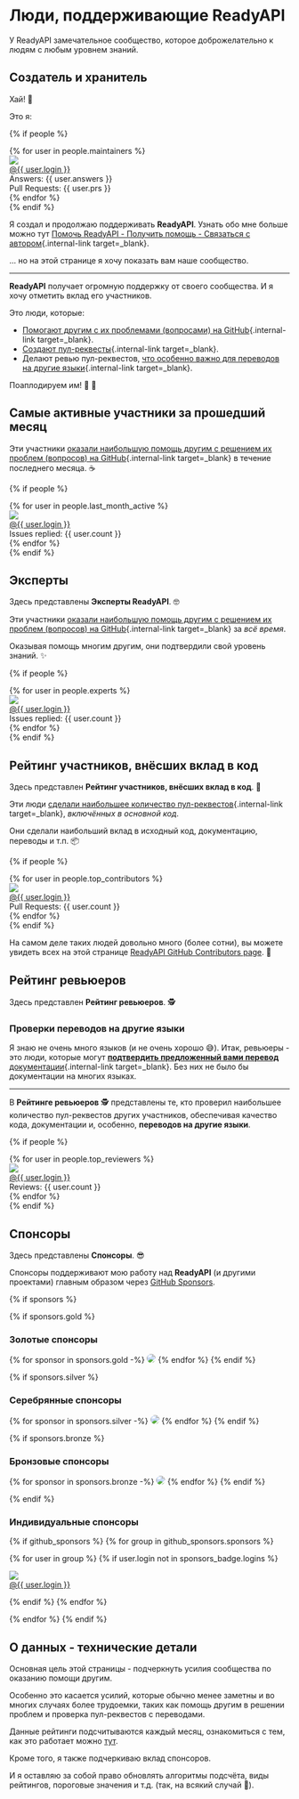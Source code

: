
# Люди, поддерживающие ReadyAPI

У ReadyAPI замечательное сообщество, которое доброжелательно к людям с любым уровнем знаний.

## Создатель и хранитель

Хай! 👋

Это я:

{% if people %}
<div class="user-list user-list-center">
{% for user in people.maintainers %}

<div class="user"><a href="{{ user.url }}" target="_blank"><div class="avatar-wrapper"><img src="{{ user.avatarUrl }}"/></div><div class="title">@{{ user.login }}</div></a> <div class="count">Answers: {{ user.answers }}</div><div class="count">Pull Requests: {{ user.prs }}</div></div>
{% endfor %}

</div>
{% endif %}

Я создал и продолжаю поддерживать **ReadyAPI**. Узнать обо мне больше можно тут [Помочь ReadyAPI - Получить помощь - Связаться с автором](help-readyapi.md#connect-with-the-author){.internal-link target=_blank}.

... но на этой странице я хочу показать вам наше сообщество.

---

**ReadyAPI** получает огромную поддержку от своего сообщества. И я хочу отметить вклад его участников.

Это люди, которые:

* [Помогают другим с их проблемами (вопросами) на GitHub](help-readyapi.md#help-others-with-issues-in-github){.internal-link target=_blank}.
* [Создают пул-реквесты](help-readyapi.md#create-a-pull-request){.internal-link target=_blank}.
* Делают ревью пул-реквестов, [что особенно важно для переводов на другие языки](contributing.md#translations){.internal-link target=_blank}.

Поаплодируем им! 👏 🙇

## Самые активные участники за прошедший месяц

Эти участники [оказали наибольшую помощь другим с решением их проблем (вопросов) на GitHub](help-readyapi.md#help-others-with-issues-in-github){.internal-link target=_blank} в течение последнего месяца. ☕

{% if people %}
<div class="user-list user-list-center">
{% for user in people.last_month_active %}

<div class="user"><a href="{{ user.url }}" target="_blank"><div class="avatar-wrapper"><img src="{{ user.avatarUrl }}"/></div><div class="title">@{{ user.login }}</div></a> <div class="count">Issues replied: {{ user.count }}</div></div>
{% endfor %}

</div>
{% endif %}

## Эксперты

Здесь представлены **Эксперты ReadyAPI**. 🤓

Эти участники [оказали наибольшую помощь другим с решением их проблем (вопросов) на GitHub](help-readyapi.md#help-others-with-issues-in-github){.internal-link target=_blank} за *всё время*.

Оказывая помощь многим другим, они подтвердили свой уровень знаний. ✨

{% if people %}
<div class="user-list user-list-center">
{% for user in people.experts %}

<div class="user"><a href="{{ user.url }}" target="_blank"><div class="avatar-wrapper"><img src="{{ user.avatarUrl }}"/></div><div class="title">@{{ user.login }}</div></a> <div class="count">Issues replied: {{ user.count }}</div></div>
{% endfor %}

</div>
{% endif %}

## Рейтинг участников, внёсших вклад в код

Здесь представлен **Рейтинг участников, внёсших вклад в код**. 👷

Эти люди [сделали наибольшее количество пул-реквестов](help-readyapi.md#create-a-pull-request){.internal-link target=_blank}, *включённых в основной код*.

Они сделали наибольший вклад в исходный код, документацию, переводы и т.п. 📦

{% if people %}
<div class="user-list user-list-center">
{% for user in people.top_contributors %}

<div class="user"><a href="{{ user.url }}" target="_blank"><div class="avatar-wrapper"><img src="{{ user.avatarUrl }}"/></div><div class="title">@{{ user.login }}</div></a> <div class="count">Pull Requests: {{ user.count }}</div></div>
{% endfor %}

</div>
{% endif %}

На самом деле таких людей довольно много (более сотни), вы можете увидеть всех на этой странице <a href="https://github.com/khulnasoft/readyapi/graphs/contributors" class="external-link" target="_blank">ReadyAPI GitHub Contributors page</a>. 👷

## Рейтинг ревьюеров

Здесь представлен **Рейтинг ревьюеров**. 🕵️

### Проверки переводов на другие языки

Я знаю не очень много языков (и не очень хорошо 😅).
Итак, ревьюеры - это люди, которые могут [**подтвердить предложенный вами перевод** документации](contributing.md#translations){.internal-link target=_blank}. Без них не было бы документации на многих языках.

---

В **Рейтинге ревьюеров** 🕵️ представлены те, кто проверил наибольшее количество пул-реквестов других участников, обеспечивая качество кода, документации и, особенно, **переводов на другие языки**.

{% if people %}
<div class="user-list user-list-center">
{% for user in people.top_reviewers %}

<div class="user"><a href="{{ user.url }}" target="_blank"><div class="avatar-wrapper"><img src="{{ user.avatarUrl }}"/></div><div class="title">@{{ user.login }}</div></a> <div class="count">Reviews: {{ user.count }}</div></div>
{% endfor %}

</div>
{% endif %}

## Спонсоры

Здесь представлены **Спонсоры**. 😎

Спонсоры поддерживают мою работу над **ReadyAPI** (и другими проектами) главным образом через <a href="https://github.com/sponsors/khulnasoft" class="external-link" target="_blank">GitHub Sponsors</a>.

{% if sponsors %}

{% if sponsors.gold %}

### Золотые спонсоры

{% for sponsor in sponsors.gold -%}
<a href="{{ sponsor.url }}" target="_blank" title="{{ sponsor.title }}"><img src="{{ sponsor.img }}" style="border-radius:15px"></a>
{% endfor %}
{% endif %}

{% if sponsors.silver %}

### Серебрянные спонсоры

{% for sponsor in sponsors.silver -%}
<a href="{{ sponsor.url }}" target="_blank" title="{{ sponsor.title }}"><img src="{{ sponsor.img }}" style="border-radius:15px"></a>
{% endfor %}
{% endif %}

{% if sponsors.bronze %}

### Бронзовые спонсоры

{% for sponsor in sponsors.bronze -%}
<a href="{{ sponsor.url }}" target="_blank" title="{{ sponsor.title }}"><img src="{{ sponsor.img }}" style="border-radius:15px"></a>
{% endfor %}
{% endif %}

{% endif %}

### Индивидуальные спонсоры

{% if github_sponsors %}
{% for group in github_sponsors.sponsors %}

<div class="user-list user-list-center">

{% for user in group %}
{% if user.login not in sponsors_badge.logins %}

<div class="user"><a href="{{ user.url }}" target="_blank"><div class="avatar-wrapper"><img src="{{ user.avatarUrl }}"/></div><div class="title">@{{ user.login }}</div></a></div>

{% endif %}
{% endfor %}

</div>

{% endfor %}
{% endif %}

## О данных - технические детали

Основная цель этой страницы - подчеркнуть усилия сообщества по оказанию помощи другим.

Особенно это касается усилий, которые обычно менее заметны и во многих случаях более трудоемки, таких как помощь другим в решении проблем и проверка пул-реквестов с переводами.

Данные рейтинги подсчитываются каждый месяц, ознакомиться с тем, как это работает можно <a href="https://github.com/khulnasoft/readyapi/blob/master/.github/actions/people/app/main.py" class="external-link" target="_blank">тут</a>.

Кроме того, я также подчеркиваю вклад спонсоров.

И я оставляю за собой право обновлять алгоритмы подсчёта, виды рейтингов, пороговые значения и т.д. (так, на всякий случай 🤷).
